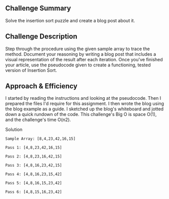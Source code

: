 ## Challenge Summary

Solve the insertion sort puzzle and create a blog post about it.

## Challenge Description

Step through the procedure using the given sample array to trace the method. Document your reasoning
by writing a blog post that includes a visual representation of the result after each iteration.
Once you've finished your article, use the pseudocode given to create a functioning, tested version
of Insertion Sort.

## Approach & Efficiency

I started by reading the instructions and looking at the pseudocode. Then I prepared the files I'd
require for this assignment. I then wrote the blog using the blog example as a guide. I sketched up
the blog's whiteboard and jotted down a quick rundown of the code. This challenge's Big O is space
O(1), and the challenge's time O(n2).

Solution

```
Sample Array: [8,4,23,42,16,15]

Pass 1: [4,8,23,42,16,15]

Pass 2: [4,8,23,16,42,15]

Pass 3: [4,8,16,23,42,15]

Pass 4: [4,8,16,23,15,42]

Pass 5: [4,8,16,15,23,42]

Pass 6: [4,8,15,16,23,42]
```
